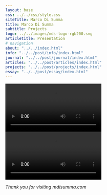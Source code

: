 ```yaml
---
layout: base
css: ../../css/style.css
siteTitle: Marco Di Summa
title: Marco Di Summa
subtitle: Projects
logo: ../../images/mds-logo-rgb200.svg
articletitle: Presentation
# navigation
about: "../../index.html"
info: "../../post/info/index.html"
journal: "../../post/journal/index.html"
articles: "../../post/articles/index.html"
projects: "../../post/projects/index.html"
essay: "../../post/essay/index.html"
---
```



<main> 
<video controls>
  <source src="../../images/color-theory.mp4" type="video/mp4">
  Your browser does not support the video tag.
</video>
<video controls>
  <source src="../../images/media_presentation.mp4" type="video/mp4">
  Your browser does not support the video tag.
</video>

*Thank you for visiting mdisumma.com*

</main>

